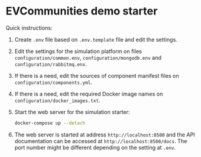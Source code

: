 # EVCommunities demo starter

Quick instructions:

1. Create `.env` file based on `.env.template` file and edit the settings.
2. Edit the settings for the simulation platform on files `configuration/common.env`, `configuration/mongodb.env` and `configuration/rabbitmq.env`.
3. If there is a need, edit the sources of component manifest files on `configuration/components.yml`.
4. If there is a need, edit the required Docker image names on `configuration/docker_images.txt`.
5. Start the web server for the simulation starter:

    ```bash
    docker-compose up --detach
    ```

6. The web server is started at address `http://localhost:8500` and the API documentation can be accessed at `http://localhost:8500/docs`. The port number might be different depending on the setting at `.env`.
